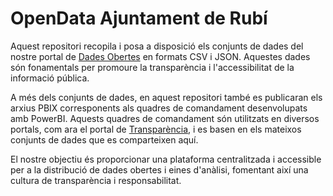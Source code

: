 # OpenData Ajuntament de Rubí
Aquest repositori recopila i posa a disposició els conjunts de dades del nostre portal de [Dades Obertes](https://www.seu-e.cat/ca/web/rubi/dades-obertes) en formats CSV i JSON. Aquestes dades són fonamentals per promoure la transparència i l'accessibilitat de la informació pública.

A més dels conjunts de dades, en aquest repositori també es publicaran els arxius PBIX corresponents als quadres de comandament desenvolupats amb PowerBI. Aquests quadres de comandament són utilitzats en diversos portals, com ara el portal de [Transparència](https://www.seu-e.cat/ca/web/rubi/govern-obert-i-transparencia), i es basen en els mateixos conjunts de dades que es comparteixen aquí.

El nostre objectiu és proporcionar una plataforma centralitzada i accessible per a la distribució de dades obertes i eines d'anàlisi, fomentant així una cultura de transparència i responsabilitat.
